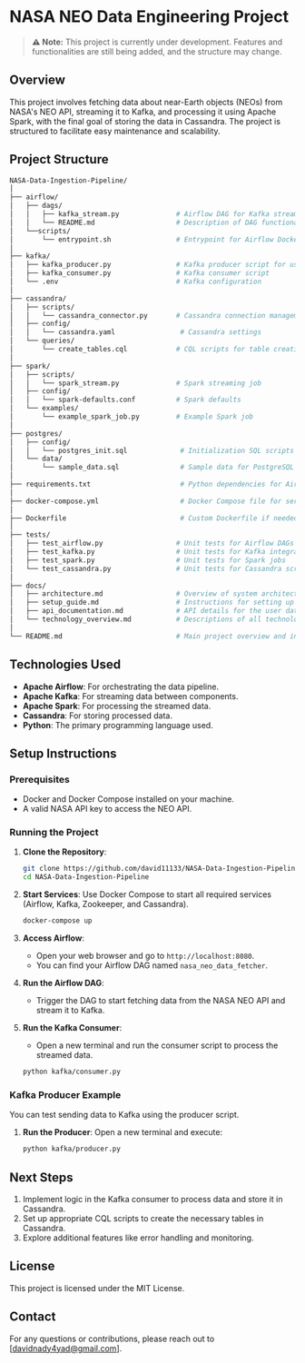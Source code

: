 # NASA NEO Data Engineering Project

> **⚠️ Note:** This project is currently under development. Features and functionalities are still being added, and the structure may change.

## Overview

This project involves fetching data about near-Earth objects (NEOs) from NASA's NEO API, streaming it to Kafka, and processing it using Apache Spark, with the final goal of storing the data in Cassandra. The project is structured to facilitate easy maintenance and scalability.

## Project Structure
```graphql
NASA-Data-Ingestion-Pipeline/
│
├── airflow/
│   ├── dags/
│   │   ├── kafka_stream.py              # Airflow DAG for Kafka streaming
│   │   └── README.md                    # Description of DAG functionality
│   └──scripts/
│       └── entrypoint.sh                # Entrypoint for Airflow Docker container 
│
├── kafka/
│   ├── kafka_producer.py                # Kafka producer script for user data     
│   ├── kafka_consumer.py                # Kafka consumer script          
│   └── .env                             # Kafka configuration
│
├── cassandra/
│   ├── scripts/
│   │   └── cassandra_connector.py       # Cassandra connection management
│   ├── config/
│   │   └── cassandra.yaml                # Cassandra settings
│   └── queries/
│       └── create_tables.cql            # CQL scripts for table creation
│
├── spark/
│   ├── scripts/
│   │   └── spark_stream.py              # Spark streaming job
│   ├── config/
│   │   └── spark-defaults.conf          # Spark defaults
│   └── examples/
│       └── example_spark_job.py         # Example Spark job
│
├── postgres/
│   ├── config/
│   │   └── postgres_init.sql             # Initialization SQL scripts
│   └── data/
│       └── sample_data.sql               # Sample data for PostgreSQL
│
├── requirements.txt                      # Python dependencies for Airflow
│
├── docker-compose.yml                    # Docker Compose file for services
│
├── Dockerfile                            # Custom Dockerfile if needed
│
├── tests/
│   ├── test_airflow.py                  # Unit tests for Airflow DAGs
│   ├── test_kafka.py                    # Unit tests for Kafka integration
│   ├── test_spark.py                    # Unit tests for Spark jobs
│   └── test_cassandra.py                # Unit tests for Cassandra scripts
│
├── docs/
│   ├── architecture.md                  # Overview of system architecture
│   ├── setup_guide.md                   # Instructions for setting up the project
│   ├── api_documentation.md             # API details for the user data endpoint
│   └── technology_overview.md           # Descriptions of all technologies used
│
└── README.md                            # Main project overview and instructions

```

## Technologies Used

- **Apache Airflow**: For orchestrating the data pipeline.
- **Apache Kafka**: For streaming data between components.
- **Apache Spark**: For processing the streamed data.
- **Cassandra**: For storing processed data.
- **Python**: The primary programming language used.

## Setup Instructions

### Prerequisites

- Docker and Docker Compose installed on your machine.
- A valid NASA API key to access the NEO API.

### Running the Project

1. **Clone the Repository**:
   ```bash
   git clone https://github.com/david11133/NASA-Data-Ingestion-Pipeline
   cd NASA-Data-Ingestion-Pipeline
   ```

2. **Start Services**:
   Use Docker Compose to start all required services (Airflow, Kafka, Zookeeper, and Cassandra).
   ```bash
   docker-compose up
   ```

3. **Access Airflow**:
   - Open your web browser and go to `http://localhost:8080`.
   - You can find your Airflow DAG named `nasa_neo_data_fetcher`.

4. **Run the Airflow DAG**:
   - Trigger the DAG to start fetching data from the NASA NEO API and stream it to Kafka.

5. **Run the Kafka Consumer**:
   - Open a new terminal and run the consumer script to process the streamed data.
   ```bash
   python kafka/consumer.py
   ```

### Kafka Producer Example

You can test sending data to Kafka using the producer script.

1. **Run the Producer**:
   Open a new terminal and execute:
   ```bash
   python kafka/producer.py
   ```

## Next Steps

1. Implement logic in the Kafka consumer to process data and store it in Cassandra.
2. Set up appropriate CQL scripts to create the necessary tables in Cassandra.
3. Explore additional features like error handling and monitoring.

## License

This project is licensed under the MIT License.

## Contact

For any questions or contributions, please reach out to [davidnady4yad@gmail.com].